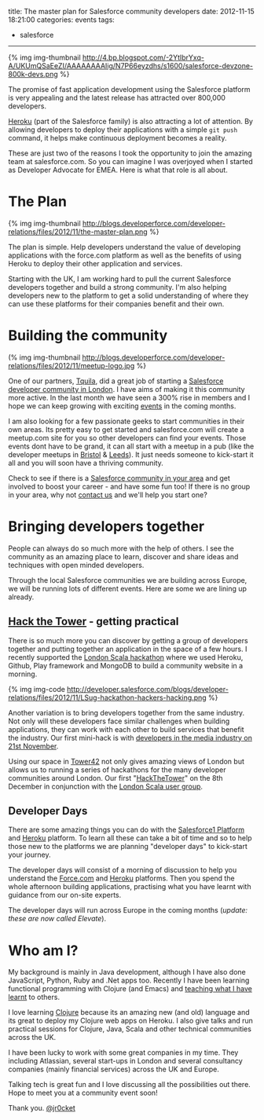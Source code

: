title: The master plan for Salesforce community developers
date: 2012-11-15 18:21:00
categories: events
tags: 
- salesforce
---

{% img img-thumbnail http://4.bp.blogspot.com/-2YtIbrYxq-A/UKUmQSaEeZI/AAAAAAAAIig/N7P66eyzdhs/s1600/salesforce-devzone-800k-devs.png %}

The promise of fast application development using the Salesforce platform is very appealing and the latest release has attracted over 800,000 developers.

[Heroku](http://heroku.com/) (part of the Salesforce family) is also attracting a lot of attention.  By allowing developers to deploy their applications with a simple `git push` command, it helps make continuous deployment becomes a reality.

These  are just two of the reasons I took the opportunity to join the  amazing team at salesforce.com.  So you can imagine I was overjoyed when I  started as Developer Advocate for EMEA.  Here is what that role is all  about.

<!-- more -->

# The Plan

{% img img-thumbnail http://blogs.developerforce.com/developer-relations/files/2012/11/the-master-plan.png %}

The plan is simple.  Help developers understand the value of developing applications with the force.com platform as well as the benefits of using Heroku to deploy their other application and services.

Starting with the UK, I am working hard to pull the current Salesforce developers together and build a strong community.  I'm also helping developers new to the platform to get a solid understanding of where they can use these platforms for their companies benefit and their own.

# Building the community

(% img img-thumbnail http://blogs.developerforce.com/developer-relations/files/2012/11/meetup-logo.jpg %}

One of our partners, [Tquila](http://www.tquila.com/), did a great job of starting a [Salesforce developer community in London](http://www.meetup.com/LondonSalesforceDevelopers/).   I have aims of making it this community more active.  In the last month we have seen a 300% rise in members and I hope we can keep growing with exciting [events](http://www.meetup.com/LondonSalesforceDevelopers/) in the coming months.

I am also looking for a few passionate geeks to start communities in  their own areas. Its pretty easy to get started and salesforce.com will create a meetup.com site for you so other developers can find your  events.  Those events dont have to be grand, it can all start with a meetup in a pub (like the developer meetups in [Bristol](http://www.meetup.com/Bristol-Salesforce-Platform-Developer-User-Group/events/88044102/) & [Leeds](http://www.meetup.com/North-UK-Salesforce-Developer-User-Group/)).  It just needs someone to kick-start it all and you will soon have a thriving community.

Check to see if there is a [Salesforce community in your area](https://maps.google.com/maps/ms?msid=210108725500451274783.0004cab36a064aa71872b&amp;msa=0&amp;ll=39.639538,0.527344&amp;spn=108.01067,270.527344 "Salesforce user groups world wide") and get involved to boost your career - and have some fun too!  If there is no group in your area, why not [contact us](mailto:info@developerforce.com "mailto:info@developerforce.com") and we'll help you start one?

# Bringing developers together

People can always do so much more with the help of others.  I see the community as an amazing place to learn, discover and share ideas and techniques with open minded developers.

Through the local Salesforce communities we are building across Europe, we will be running lots of different events.  Here are some we are lining up already.

## [Hack the Tower](http://hackthetower.co.uk) - getting practical

There is so much more you can discover by getting a group of developers  together and putting together an application in the space of a few hours.  I recently supported the [London Scala hackathon](http://blog.jr0cket.co.uk/2012/10/london-scala-hackathon-powered-by-heroku.html) where we used Heroku, Github, Play framework and MongoDB to build a community website in a morning.

{% img img-code http://developer.salesforce.com/blogs/developer-relations/files/2012/11/LSug-hackathon-hackers-hacking.png %}

Another variation is to bring developers together from the same industry.  Not  only will these developers face similar challenges when building  applications, they can work with each other to build services that  benefit the industry.  Our first mini-hack is with [developers in the media industry on 21st November](http://www.meetup.com/LondonSalesforceDevelopers/events/86354442/).

Using our space in [Tower42](http://maps.google.com/maps?q=Level+27A%2C+25+Old+Broad+Street%2C+London.+EC2N+1HQ+%2C+London) not only gives amazing views of London but allows  us to running a series of hackathons for the many developer communities  around London.  Our first "[HackTheTower](http://www.meetup.com/LondonSalesforceDevelopers/events/91343352/)" on the 8th December in conjunction with the [London Scala user group](http://www.meetup.com/london-scala/events/91346712/).

## Developer Days
There are some amazing things you can do with the [Salesforce1 Platform](http://developer.salesforce.com/) and [Heroku](http://www.heroku.com/) platform.  To learn all these can take a bit of time and so to help  those new to the platforms we are planning "developer days" to  kick-start your journey.

The developer days will consist of a morning of discussion to help you understand the [Force.com](http://developer.force.com/) and [Heroku](http://www.heroku.com/) platforms.  Then you  spend the whole afternoon building applications, practising what you have learnt with guidance from our on-site experts.

The developer days will run across Europe in the coming months (_update: these are now called Elevate_).

# Who am I?

My background is mainly in Java development, although I have also done JavaScript, Python, Ruby and .Net apps too.  Recently I have been learning functional programming with Clojure (and Emacs) and [teaching what I have learnt](http://clojuremadesimple.co.uk/) to others.

I love learning [Clojure](http://clojure.org/) because its  an amazing new (and old) language and its great to deploy my Clojure web  apps on Heroku.  I also give talks and run practical sessions for Clojure, Java, Scala and other technical communities across the UK.

I have been lucky to work with some great companies in my time.  They  including Atlassian, several start-ups in London and several consultancy companies (mainly financial services) across the UK and Europe.

Talking tech is great fun and I love discussing all the possibilities out there.  Hope to meet you at a community event soon!

Thank you.
[@jr0cket](http://twitter.com/jr0cket)
